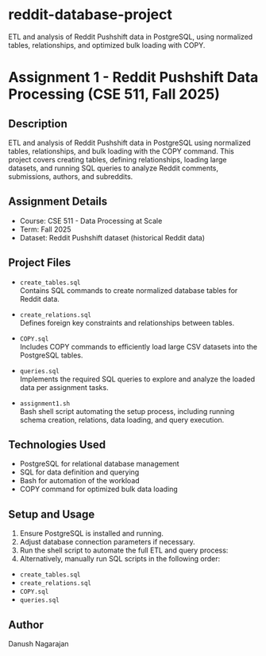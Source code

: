 # reddit-database-project
ETL and analysis of Reddit Pushshift data in PostgreSQL, using normalized tables, relationships, and optimized bulk loading with COPY.
# Assignment 1 - Reddit Pushshift Data Processing (CSE 511, Fall 2025)

## Description
ETL and analysis of Reddit Pushshift data in PostgreSQL using normalized tables, relationships, and bulk loading with the COPY command. This project covers creating tables, defining relationships, loading large datasets, and running SQL queries to analyze Reddit comments, submissions, authors, and subreddits.

## Assignment Details
- Course: CSE 511 - Data Processing at Scale
- Term: Fall 2025
- Dataset: Reddit Pushshift dataset (historical Reddit data)

## Project Files

- `create_tables.sql`  
  Contains SQL commands to create normalized database tables for Reddit data.

- `create_relations.sql`  
  Defines foreign key constraints and relationships between tables.

- `COPY.sql`  
  Includes COPY commands to efficiently load large CSV datasets into the PostgreSQL tables.

- `queries.sql`  
  Implements the required SQL queries to explore and analyze the loaded data per assignment tasks.

- `assignment1.sh`  
  Bash shell script automating the setup process, including running schema creation, relations, data loading, and query execution.

## Technologies Used
- PostgreSQL for relational database management
- SQL for data definition and querying
- Bash for automation of the workload
- COPY command for optimized bulk data loading

## Setup and Usage

1. Ensure PostgreSQL is installed and running.
2. Adjust database connection parameters if necessary.
3. Run the shell script to automate the full ETL and query process:
4. Alternatively, manually run SQL scripts in the following order:
- `create_tables.sql`
- `create_relations.sql`
- `COPY.sql`
- `queries.sql`

## Author
Danush Nagarajan




